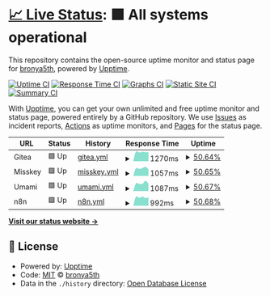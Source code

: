 # [📈 Live Status](https://bronya5th.github.io/upptime): <!--live status--> **🟩 All systems operational**

This repository contains the open-source uptime monitor and status page for [bronya5th](https://bronya5th.github.io/upptime), powered by [Upptime](https://github.com/upptime/upptime).

[![Uptime CI](https://github.com/koj-co/upptime/workflows/Uptime%20CI/badge.svg)](https://github.com/koj-co/upptime/actions?query=workflow%3A%22Uptime+CI%22)
[![Response Time CI](https://github.com/koj-co/upptime/workflows/Response%20Time%20CI/badge.svg)](https://github.com/koj-co/upptime/actions?query=workflow%3A%22Response+Time+CI%22)
[![Graphs CI](https://github.com/koj-co/upptime/workflows/Graphs%20CI/badge.svg)](https://github.com/koj-co/upptime/actions?query=workflow%3A%22Graphs+CI%22)
[![Static Site CI](https://github.com/koj-co/upptime/workflows/Static%20Site%20CI/badge.svg)](https://github.com/koj-co/upptime/actions?query=workflow%3A%22Static+Site+CI%22)
[![Summary CI](https://github.com/koj-co/upptime/workflows/Summary%20CI/badge.svg)](https://github.com/koj-co/upptime/actions?query=workflow%3A%22Summary+CI%22)

With [Upptime](https://upptime.js.org), you can get your own unlimited and free uptime monitor and status page, powered entirely by a GitHub repository. We use [Issues](https://github.com/bronya5th/upptime/issues) as incident reports, [Actions](https://github.com/bronya5th/upptime/actions) as uptime monitors, and [Pages](https://bronya5th.github.io/upptime) for the status page.

<!--start: status pages-->
<!-- This summary is generated by Upptime (https://github.com/upptime/upptime) -->
<!-- Do not edit this manually, your changes will be overwritten -->
<!-- prettier-ignore -->
| URL | Status | History | Response Time | Uptime |
| --- | ------ | ------- | ------------- | ------ |
| <img alt="" src="https://icons.duckduckgo.com/ip3/null.ico" height="13"> Gitea | 🟩 Up | [gitea.yml](https://github.com/bronya5th/upptime/commits/HEAD/history/gitea.yml) | <details><summary><img alt="Response time graph" src="./graphs/gitea/response-time-week.png" height="20"> 1270ms</summary><br><a href="https://bronya5th.github.io/upptime/history/gitea"><img alt="Response time 1212" src="https://img.shields.io/endpoint?url=https%3A%2F%2Fraw.githubusercontent.com%2Fbronya5th%2Fupptime%2FHEAD%2Fapi%2Fgitea%2Fresponse-time.json"></a><br><a href="https://bronya5th.github.io/upptime/history/gitea"><img alt="24-hour response time 1245" src="https://img.shields.io/endpoint?url=https%3A%2F%2Fraw.githubusercontent.com%2Fbronya5th%2Fupptime%2FHEAD%2Fapi%2Fgitea%2Fresponse-time-day.json"></a><br><a href="https://bronya5th.github.io/upptime/history/gitea"><img alt="7-day response time 1270" src="https://img.shields.io/endpoint?url=https%3A%2F%2Fraw.githubusercontent.com%2Fbronya5th%2Fupptime%2FHEAD%2Fapi%2Fgitea%2Fresponse-time-week.json"></a><br><a href="https://bronya5th.github.io/upptime/history/gitea"><img alt="30-day response time 1216" src="https://img.shields.io/endpoint?url=https%3A%2F%2Fraw.githubusercontent.com%2Fbronya5th%2Fupptime%2FHEAD%2Fapi%2Fgitea%2Fresponse-time-month.json"></a><br><a href="https://bronya5th.github.io/upptime/history/gitea"><img alt="1-year response time 1202" src="https://img.shields.io/endpoint?url=https%3A%2F%2Fraw.githubusercontent.com%2Fbronya5th%2Fupptime%2FHEAD%2Fapi%2Fgitea%2Fresponse-time-year.json"></a></details> | <details><summary><a href="https://bronya5th.github.io/upptime/history/gitea">50.64%</a></summary><a href="https://bronya5th.github.io/upptime/history/gitea"><img alt="All-time uptime 99.18%" src="https://img.shields.io/endpoint?url=https%3A%2F%2Fraw.githubusercontent.com%2Fbronya5th%2Fupptime%2FHEAD%2Fapi%2Fgitea%2Fuptime.json"></a><br><a href="https://bronya5th.github.io/upptime/history/gitea"><img alt="24-hour uptime 49.79%" src="https://img.shields.io/endpoint?url=https%3A%2F%2Fraw.githubusercontent.com%2Fbronya5th%2Fupptime%2FHEAD%2Fapi%2Fgitea%2Fuptime-day.json"></a><br><a href="https://bronya5th.github.io/upptime/history/gitea"><img alt="7-day uptime 50.64%" src="https://img.shields.io/endpoint?url=https%3A%2F%2Fraw.githubusercontent.com%2Fbronya5th%2Fupptime%2FHEAD%2Fapi%2Fgitea%2Fuptime-week.json"></a><br><a href="https://bronya5th.github.io/upptime/history/gitea"><img alt="30-day uptime 88.64%" src="https://img.shields.io/endpoint?url=https%3A%2F%2Fraw.githubusercontent.com%2Fbronya5th%2Fupptime%2FHEAD%2Fapi%2Fgitea%2Fuptime-month.json"></a><br><a href="https://bronya5th.github.io/upptime/history/gitea"><img alt="1-year uptime 98.89%" src="https://img.shields.io/endpoint?url=https%3A%2F%2Fraw.githubusercontent.com%2Fbronya5th%2Fupptime%2FHEAD%2Fapi%2Fgitea%2Fuptime-year.json"></a></details>
| <img alt="" src="https://icons.duckduckgo.com/ip3/null.ico" height="13"> Misskey | 🟩 Up | [misskey.yml](https://github.com/bronya5th/upptime/commits/HEAD/history/misskey.yml) | <details><summary><img alt="Response time graph" src="./graphs/misskey/response-time-week.png" height="20"> 1057ms</summary><br><a href="https://bronya5th.github.io/upptime/history/misskey"><img alt="Response time 1025" src="https://img.shields.io/endpoint?url=https%3A%2F%2Fraw.githubusercontent.com%2Fbronya5th%2Fupptime%2FHEAD%2Fapi%2Fmisskey%2Fresponse-time.json"></a><br><a href="https://bronya5th.github.io/upptime/history/misskey"><img alt="24-hour response time 1085" src="https://img.shields.io/endpoint?url=https%3A%2F%2Fraw.githubusercontent.com%2Fbronya5th%2Fupptime%2FHEAD%2Fapi%2Fmisskey%2Fresponse-time-day.json"></a><br><a href="https://bronya5th.github.io/upptime/history/misskey"><img alt="7-day response time 1057" src="https://img.shields.io/endpoint?url=https%3A%2F%2Fraw.githubusercontent.com%2Fbronya5th%2Fupptime%2FHEAD%2Fapi%2Fmisskey%2Fresponse-time-week.json"></a><br><a href="https://bronya5th.github.io/upptime/history/misskey"><img alt="30-day response time 1063" src="https://img.shields.io/endpoint?url=https%3A%2F%2Fraw.githubusercontent.com%2Fbronya5th%2Fupptime%2FHEAD%2Fapi%2Fmisskey%2Fresponse-time-month.json"></a><br><a href="https://bronya5th.github.io/upptime/history/misskey"><img alt="1-year response time 1038" src="https://img.shields.io/endpoint?url=https%3A%2F%2Fraw.githubusercontent.com%2Fbronya5th%2Fupptime%2FHEAD%2Fapi%2Fmisskey%2Fresponse-time-year.json"></a></details> | <details><summary><a href="https://bronya5th.github.io/upptime/history/misskey">50.65%</a></summary><a href="https://bronya5th.github.io/upptime/history/misskey"><img alt="All-time uptime 98.91%" src="https://img.shields.io/endpoint?url=https%3A%2F%2Fraw.githubusercontent.com%2Fbronya5th%2Fupptime%2FHEAD%2Fapi%2Fmisskey%2Fuptime.json"></a><br><a href="https://bronya5th.github.io/upptime/history/misskey"><img alt="24-hour uptime 49.79%" src="https://img.shields.io/endpoint?url=https%3A%2F%2Fraw.githubusercontent.com%2Fbronya5th%2Fupptime%2FHEAD%2Fapi%2Fmisskey%2Fuptime-day.json"></a><br><a href="https://bronya5th.github.io/upptime/history/misskey"><img alt="7-day uptime 50.65%" src="https://img.shields.io/endpoint?url=https%3A%2F%2Fraw.githubusercontent.com%2Fbronya5th%2Fupptime%2FHEAD%2Fapi%2Fmisskey%2Fuptime-week.json"></a><br><a href="https://bronya5th.github.io/upptime/history/misskey"><img alt="30-day uptime 88.64%" src="https://img.shields.io/endpoint?url=https%3A%2F%2Fraw.githubusercontent.com%2Fbronya5th%2Fupptime%2FHEAD%2Fapi%2Fmisskey%2Fuptime-month.json"></a><br><a href="https://bronya5th.github.io/upptime/history/misskey"><img alt="1-year uptime 98.23%" src="https://img.shields.io/endpoint?url=https%3A%2F%2Fraw.githubusercontent.com%2Fbronya5th%2Fupptime%2FHEAD%2Fapi%2Fmisskey%2Fuptime-year.json"></a></details>
| <img alt="" src="https://icons.duckduckgo.com/ip3/null.ico" height="13"> Umami | 🟩 Up | [umami.yml](https://github.com/bronya5th/upptime/commits/HEAD/history/umami.yml) | <details><summary><img alt="Response time graph" src="./graphs/umami/response-time-week.png" height="20"> 1087ms</summary><br><a href="https://bronya5th.github.io/upptime/history/umami"><img alt="Response time 1014" src="https://img.shields.io/endpoint?url=https%3A%2F%2Fraw.githubusercontent.com%2Fbronya5th%2Fupptime%2FHEAD%2Fapi%2Fumami%2Fresponse-time.json"></a><br><a href="https://bronya5th.github.io/upptime/history/umami"><img alt="24-hour response time 1200" src="https://img.shields.io/endpoint?url=https%3A%2F%2Fraw.githubusercontent.com%2Fbronya5th%2Fupptime%2FHEAD%2Fapi%2Fumami%2Fresponse-time-day.json"></a><br><a href="https://bronya5th.github.io/upptime/history/umami"><img alt="7-day response time 1087" src="https://img.shields.io/endpoint?url=https%3A%2F%2Fraw.githubusercontent.com%2Fbronya5th%2Fupptime%2FHEAD%2Fapi%2Fumami%2Fresponse-time-week.json"></a><br><a href="https://bronya5th.github.io/upptime/history/umami"><img alt="30-day response time 999" src="https://img.shields.io/endpoint?url=https%3A%2F%2Fraw.githubusercontent.com%2Fbronya5th%2Fupptime%2FHEAD%2Fapi%2Fumami%2Fresponse-time-month.json"></a><br><a href="https://bronya5th.github.io/upptime/history/umami"><img alt="1-year response time 1017" src="https://img.shields.io/endpoint?url=https%3A%2F%2Fraw.githubusercontent.com%2Fbronya5th%2Fupptime%2FHEAD%2Fapi%2Fumami%2Fresponse-time-year.json"></a></details> | <details><summary><a href="https://bronya5th.github.io/upptime/history/umami">50.67%</a></summary><a href="https://bronya5th.github.io/upptime/history/umami"><img alt="All-time uptime 96.51%" src="https://img.shields.io/endpoint?url=https%3A%2F%2Fraw.githubusercontent.com%2Fbronya5th%2Fupptime%2FHEAD%2Fapi%2Fumami%2Fuptime.json"></a><br><a href="https://bronya5th.github.io/upptime/history/umami"><img alt="24-hour uptime 49.79%" src="https://img.shields.io/endpoint?url=https%3A%2F%2Fraw.githubusercontent.com%2Fbronya5th%2Fupptime%2FHEAD%2Fapi%2Fumami%2Fuptime-day.json"></a><br><a href="https://bronya5th.github.io/upptime/history/umami"><img alt="7-day uptime 50.67%" src="https://img.shields.io/endpoint?url=https%3A%2F%2Fraw.githubusercontent.com%2Fbronya5th%2Fupptime%2FHEAD%2Fapi%2Fumami%2Fuptime-week.json"></a><br><a href="https://bronya5th.github.io/upptime/history/umami"><img alt="30-day uptime 88.65%" src="https://img.shields.io/endpoint?url=https%3A%2F%2Fraw.githubusercontent.com%2Fbronya5th%2Fupptime%2FHEAD%2Fapi%2Fumami%2Fuptime-month.json"></a><br><a href="https://bronya5th.github.io/upptime/history/umami"><img alt="1-year uptime 95.87%" src="https://img.shields.io/endpoint?url=https%3A%2F%2Fraw.githubusercontent.com%2Fbronya5th%2Fupptime%2FHEAD%2Fapi%2Fumami%2Fuptime-year.json"></a></details>
| <img alt="" src="https://icons.duckduckgo.com/ip3/null.ico" height="13"> n8n | 🟩 Up | [n8n.yml](https://github.com/bronya5th/upptime/commits/HEAD/history/n8n.yml) | <details><summary><img alt="Response time graph" src="./graphs/n8n/response-time-week.png" height="20"> 992ms</summary><br><a href="https://bronya5th.github.io/upptime/history/n8n"><img alt="Response time 975" src="https://img.shields.io/endpoint?url=https%3A%2F%2Fraw.githubusercontent.com%2Fbronya5th%2Fupptime%2FHEAD%2Fapi%2Fn8n%2Fresponse-time.json"></a><br><a href="https://bronya5th.github.io/upptime/history/n8n"><img alt="24-hour response time 942" src="https://img.shields.io/endpoint?url=https%3A%2F%2Fraw.githubusercontent.com%2Fbronya5th%2Fupptime%2FHEAD%2Fapi%2Fn8n%2Fresponse-time-day.json"></a><br><a href="https://bronya5th.github.io/upptime/history/n8n"><img alt="7-day response time 992" src="https://img.shields.io/endpoint?url=https%3A%2F%2Fraw.githubusercontent.com%2Fbronya5th%2Fupptime%2FHEAD%2Fapi%2Fn8n%2Fresponse-time-week.json"></a><br><a href="https://bronya5th.github.io/upptime/history/n8n"><img alt="30-day response time 943" src="https://img.shields.io/endpoint?url=https%3A%2F%2Fraw.githubusercontent.com%2Fbronya5th%2Fupptime%2FHEAD%2Fapi%2Fn8n%2Fresponse-time-month.json"></a><br><a href="https://bronya5th.github.io/upptime/history/n8n"><img alt="1-year response time 978" src="https://img.shields.io/endpoint?url=https%3A%2F%2Fraw.githubusercontent.com%2Fbronya5th%2Fupptime%2FHEAD%2Fapi%2Fn8n%2Fresponse-time-year.json"></a></details> | <details><summary><a href="https://bronya5th.github.io/upptime/history/n8n">50.68%</a></summary><a href="https://bronya5th.github.io/upptime/history/n8n"><img alt="All-time uptime 89.07%" src="https://img.shields.io/endpoint?url=https%3A%2F%2Fraw.githubusercontent.com%2Fbronya5th%2Fupptime%2FHEAD%2Fapi%2Fn8n%2Fuptime.json"></a><br><a href="https://bronya5th.github.io/upptime/history/n8n"><img alt="24-hour uptime 49.79%" src="https://img.shields.io/endpoint?url=https%3A%2F%2Fraw.githubusercontent.com%2Fbronya5th%2Fupptime%2FHEAD%2Fapi%2Fn8n%2Fuptime-day.json"></a><br><a href="https://bronya5th.github.io/upptime/history/n8n"><img alt="7-day uptime 50.68%" src="https://img.shields.io/endpoint?url=https%3A%2F%2Fraw.githubusercontent.com%2Fbronya5th%2Fupptime%2FHEAD%2Fapi%2Fn8n%2Fuptime-week.json"></a><br><a href="https://bronya5th.github.io/upptime/history/n8n"><img alt="30-day uptime 88.65%" src="https://img.shields.io/endpoint?url=https%3A%2F%2Fraw.githubusercontent.com%2Fbronya5th%2Fupptime%2FHEAD%2Fapi%2Fn8n%2Fuptime-month.json"></a><br><a href="https://bronya5th.github.io/upptime/history/n8n"><img alt="1-year uptime 98.86%" src="https://img.shields.io/endpoint?url=https%3A%2F%2Fraw.githubusercontent.com%2Fbronya5th%2Fupptime%2FHEAD%2Fapi%2Fn8n%2Fuptime-year.json"></a></details>

<!--end: status pages-->

[**Visit our status website →**](https://bronya5th.github.io/upptime)

## 📄 License

- Powered by: [Upptime](https://github.com/upptime/upptime)
- Code: [MIT](./LICENSE) © [bronya5th](https://bronya5th.github.io/upptime)
- Data in the `./history` directory: [Open Database License](https://opendatacommons.org/licenses/odbl/1-0/)
